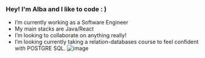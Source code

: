 ### Hey! I'm Alba and I like to code : )


- I’m currently working as a Software Engineer
- My main stacks are Java/React
- I’m looking to collaborate on anything really!
- I’m looking currently taking a relation-databases course 
to feel confident with POSTGRE SQL.
![image](https://user-images.githubusercontent.com/98627735/224582170-489c7187-e579-44c9-9d7b-276b62dad542.png)

